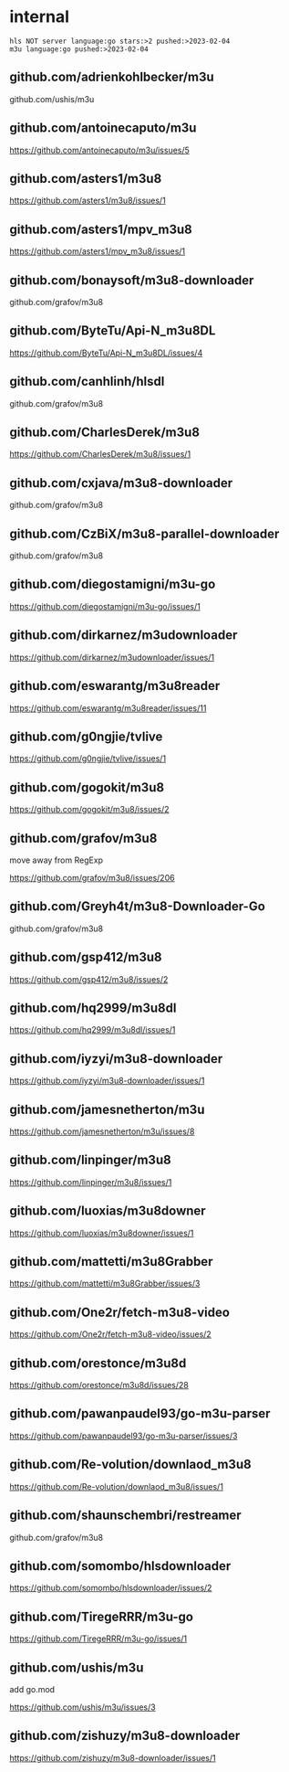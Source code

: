 # internal

~~~
hls NOT server language:go stars:>2 pushed:>2023-02-04
m3u language:go pushed:>2023-02-04
~~~

## github.com/adrienkohlbecker/m3u

github.com/ushis/m3u

## github.com/antoinecaputo/m3u

https://github.com/antoinecaputo/m3u/issues/5

## github.com/asters1/m3u8

https://github.com/asters1/m3u8/issues/1

## github.com/asters1/mpv\_m3u8

<https://github.com/asters1/mpv_m3u8/issues/1>

## github.com/bonaysoft/m3u8-downloader

github.com/grafov/m3u8

## github.com/ByteTu/Api-N\_m3u8DL

<https://github.com/ByteTu/Api-N_m3u8DL/issues/4>

## github.com/canhlinh/hlsdl

github.com/grafov/m3u8

## github.com/CharlesDerek/m3u8

https://github.com/CharlesDerek/m3u8/issues/1

## github.com/cxjava/m3u8-downloader

github.com/grafov/m3u8

## github.com/CzBiX/m3u8-parallel-downloader

github.com/grafov/m3u8

## github.com/diegostamigni/m3u-go

https://github.com/diegostamigni/m3u-go/issues/1

## github.com/dirkarnez/m3udownloader

https://github.com/dirkarnez/m3udownloader/issues/1

## github.com/eswarantg/m3u8reader

https://github.com/eswarantg/m3u8reader/issues/11

## github.com/g0ngjie/tvlive

https://github.com/g0ngjie/tvlive/issues/1

## github.com/gogokit/m3u8

https://github.com/gogokit/m3u8/issues/2

## github.com/grafov/m3u8

move away from RegExp

https://github.com/grafov/m3u8/issues/206

## github.com/Greyh4t/m3u8-Downloader-Go

github.com/grafov/m3u8

## github.com/gsp412/m3u8

https://github.com/gsp412/m3u8/issues/2

## github.com/hq2999/m3u8dl

https://github.com/hq2999/m3u8dl/issues/1

## github.com/iyzyi/m3u8-downloader

https://github.com/iyzyi/m3u8-downloader/issues/1

## github.com/jamesnetherton/m3u

https://github.com/jamesnetherton/m3u/issues/8

## github.com/linpinger/m3u8

https://github.com/linpinger/m3u8/issues/1

## github.com/luoxias/m3u8downer

https://github.com/luoxias/m3u8downer/issues/1

## github.com/mattetti/m3u8Grabber

https://github.com/mattetti/m3u8Grabber/issues/3

## github.com/One2r/fetch-m3u8-video

https://github.com/One2r/fetch-m3u8-video/issues/2

## github.com/orestonce/m3u8d

https://github.com/orestonce/m3u8d/issues/28

## github.com/pawanpaudel93/go-m3u-parser

https://github.com/pawanpaudel93/go-m3u-parser/issues/3

## github.com/Re-volution/downlaod\_m3u8

<https://github.com/Re-volution/downlaod_m3u8/issues/1>

## github.com/shaunschembri/restreamer

github.com/grafov/m3u8

## github.com/somombo/hlsdownloader

https://github.com/somombo/hlsdownloader/issues/2

## github.com/TiregeRRR/m3u-go

https://github.com/TiregeRRR/m3u-go/issues/1

## github.com/ushis/m3u

add go.mod

https://github.com/ushis/m3u/issues/3

## github.com/zishuzy/m3u8-downloader

https://github.com/zishuzy/m3u8-downloader/issues/1
